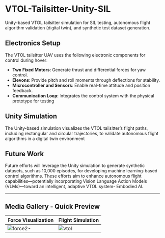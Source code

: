 # VTOL-Tailsitter-Unity-SIL
Unity-based VTOL tailsitter simulation for SIL testing, autonomous flight algorithm validation (digital twin), and synthetic test dataset generation.

## Electronics Setup

The VTOL tailsitter UAV uses the following electronic components for control during hover:
- **Two Fixed Motors**: Generate thrust and differential forces for yaw control.
- **Elevons**: Provide pitch and roll moments through deflections for stability.
- **Microcontroller and Sensors**: Enable real-time attitude and position feedback.
- **Communication Loop**: Integrates the control system with the physical prototype for testing 

## Unity Simulation

The Unity-based simulation visualizes the VTOL tailsitter’s flight paths, including rectangular and circular trajectories, to validate autonomous flight algorithms in a digital twin environment 

## Future Work

Future efforts will leverage the Unity simulation to generate synthetic datasets, such as 10,000 episodes, for developing machine learning-based control algorithms. These efforts aim to enhance autonomous flight capabilities—potentially incorporating Vision Language Action Models (VLMs)—toward an intelligent, adaptive VTOL system- Embodied AI.


---

## Media Gallery - Quick Preview

| Force Visualization | Flight Simulation |
|---------------------|-------------------|
| ![force2-](https://github.com/JeffrinSam/VTOL-Tailsitter-Unity-SIL/raw/8d9b2e7512377c32a7a4feba88897cc35028c423/Media/force2-.gif) | ![vtol](https://github.com/JeffrinSam/VTOL-Tailsitter-Unity-SIL/raw/8d9b2e7512377c32a7a4feba88897cc35028c423/Media/vtol.gif) |
